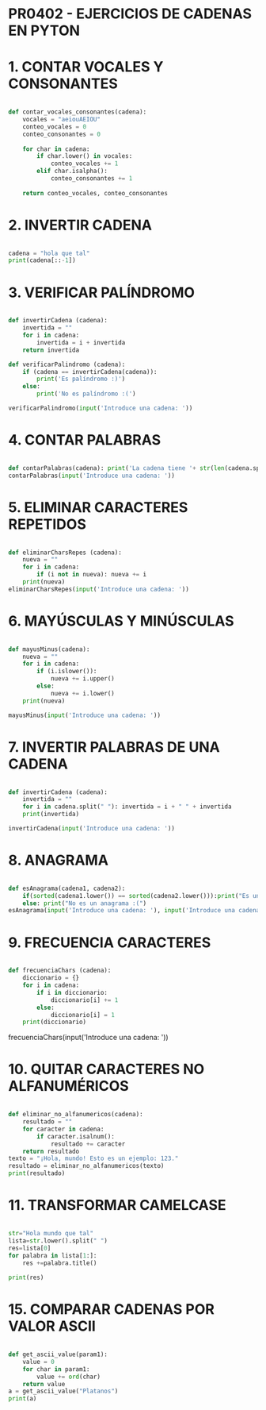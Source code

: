 # PR0402 - EJERCICIOS DE CADENAS EN PYTON

# 1. CONTAR VOCALES Y CONSONANTES
```python

def contar_vocales_consonantes(cadena):
    vocales = "aeiouAEIOU"
    conteo_vocales = 0
    conteo_consonantes = 0
    
    for char in cadena:
        if char.lower() in vocales:
            conteo_vocales += 1
        elif char.isalpha():
            conteo_consonantes += 1
    
    return conteo_vocales, conteo_consonantes

```

# 2. INVERTIR CADENA
```python

cadena = "hola que tal"
print(cadena[::-1])

```

# 3. VERIFICAR PALÍNDROMO
```python

def invertirCadena (cadena):
    invertida = ""
    for i in cadena:
        invertida = i + invertida
    return invertida

def verificarPalindromo (cadena):
    if (cadena == invertirCadena(cadena)):
        print('Es palíndromo :)')
    else:
        print('No es palíndromo :(')

verificarPalindromo(input('Introduce una cadena: '))

```

# 4. CONTAR PALABRAS
```python

def contarPalabras(cadena): print('La cadena tiene '+ str(len(cadena.split())) + ' palabras')
contarPalabras(input('Introduce una cadena: '))

```

# 5. ELIMINAR CARACTERES REPETIDOS
```python

def eliminarCharsRepes (cadena):
    nueva = ""
    for i in cadena:
        if (i not in nueva): nueva += i
    print(nueva)
eliminarCharsRepes(input('Introduce una cadena: '))

```

# 6. MAYÚSCULAS Y MINÚSCULAS
```python

def mayusMinus(cadena):
    nueva = ""
    for i in cadena:
        if (i.islower()):
            nueva += i.upper()
        else:
            nueva += i.lower()
    print(nueva)

mayusMinus(input('Introduce una cadena: '))

```

# 7. INVERTIR PALABRAS DE UNA CADENA
```python

def invertirCadena (cadena):
    invertida = ""
    for i in cadena.split(" "): invertida = i + " " + invertida
    print(invertida)

invertirCadena(input('Introduce una cadena: '))

```

# 8. ANAGRAMA
```python

def esAnagrama(cadena1, cadena2):
    if(sorted(cadena1.lower()) == sorted(cadena2.lower())):print("Es un anagrama :)")
    else: print("No es un anagrama :(")
esAnagrama(input('Introduce una cadena: '), input('Introduce una cadena: '))

```

# 9. FRECUENCIA CARACTERES
```python

def frecuenciaChars (cadena):
    diccionario = {}
    for i in cadena:
        if i in diccionario:
            diccionario[i] += 1
        else:
            diccionario[i] = 1
    print(diccionario)

```

frecuenciaChars(input('Introduce una cadena: '))

# 10. QUITAR CARACTERES NO ALFANUMÉRICOS
```python

def eliminar_no_alfanumericos(cadena):
    resultado = ""
    for caracter in cadena:
        if caracter.isalnum():
            resultado += caracter
    return resultado
texto = "¡Hola, mundo! Esto es un ejemplo: 123."
resultado = eliminar_no_alfanumericos(texto)
print(resultado)

```

# 11. TRANSFORMAR CAMELCASE
```python

str="Hola mundo que tal"
lista=str.lower().split(" ")
res=lista[0]
for palabra in lista[1:]:
    res +=palabra.title()
    
print(res)

```

# 15. COMPARAR CADENAS POR VALOR ASCII
```python

def get_ascii_value(param1):
    value = 0
    for char in param1:
        value += ord(char)
    return value
a = get_ascii_value("Platanos")
print(a)

```